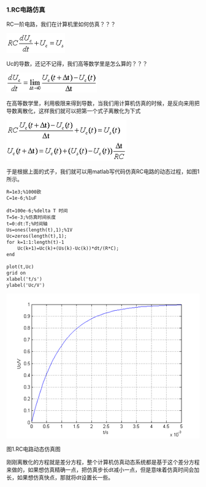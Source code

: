 ### 1.RC电路仿真

RC一阶电路，我们在计算机里如何仿真？？？

![](/assets/MathCircuit_S2_E3.png)

Uc的导数，还记不记得，我们高等数学里是怎么算的？？？

![](/assets/MathCircuit_S2_E4.png)

在高等数学里，利用极限来得到导数，当我们用计算机仿真的时候，是反向来用把导数离散化，这样我们就可以把第一个式子离散化为下式

![](/assets/MathCircuit_S2_E5.png)

于是根据上面的式子，我们就可以用matlab写代码仿真RC电路的动态过程，如图1所示。

```
R=1e3;%1000欧
C=1e-6;%1uF

dt=100e-6;%delta T 时间
T=5e-3;%仿真时间长度
t=0:dt:T;%时间轴
Us=ones(length(t),1);%1V
Uc=zeros(length(t),1);
for k=1:1:length(t)-1
    Uc(k+1)=Uc(k)+(Us(k)-Uc(k))*dt/(R*C);
end

plot(t,Uc)
grid on
xlabel('t/s')
ylabel('Uc/V')
```

![](/assets/MathCircuit_S3_P0.png)

图1.RC电路动态仿真图

刚刚离散化的方程就是差分方程，整个计算机仿真动态系统都是基于这个差分方程来做的，如果想仿真精确一点，把仿真步长dt减小一点，但是意味着仿真时间会加长，如果想仿真快点，那就将dt设置长一些。



